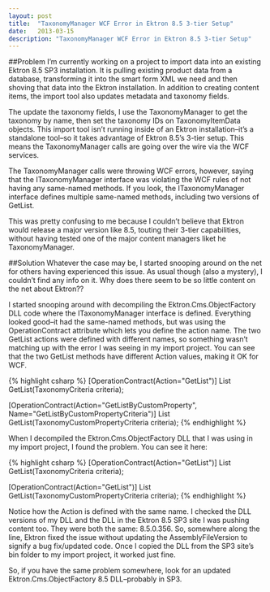 ```yaml
---
layout: post
title:  "TaxonomyManager WCF Error in Ektron 8.5 3-tier Setup"
date:   2013-03-15
description: "TaxonomyManager WCF Error in Ektron 8.5 3-tier Setup"
---
```

##Problem
I’m currently working on a project to import data into an existing Ektron 8.5 SP3 installation. It is pulling existing product data from a database, transforming it into the smart form XML we need and then shoving that data into the Ektron installation.  In addition to creating content items, the import tool also updates metadata and taxonomy fields.

The update the taxonomy fields, I use the TaxonomyManager to get the taxonomy by name, then set the taxonomy IDs on TaxonomyItemData objects.  This import tool isn’t running inside of an Ektron installation–it’s a standalone tool–so it takes advantage of Ektron 8.5’s 3-tier setup.  This means the TaxonomyManager calls are going over the wire via the WCF services.

The TaxonomyManager calls were throwing WCF errors, however, saying that the ITaxonomyManager interface was violating the WCF rules of not having any same-named methods.  If you look, the ITaxonomyManager interface defines multiple same-named methods, including two versions of GetList.

This was pretty confusing to me because I couldn’t believe that Ektron would release a major version like 8.5, touting their 3-tier capabilities, without having tested one of the major content managers liket he TaxonomyManager.

##Solution
Whatever the case may be, I started snooping around on the net for others having experienced this issue.  As usual though (also a mystery), I couldn’t find any info on it.  Why does there seem to be so little content on the net about Ektron??

I started snooping around with decompiling the Ektron.Cms.ObjectFactory DLL code where the ITaxonomyManager interface is defined.  Everything looked good–it had the same-named methods, but was using the OperationContract attribute which lets you define the action name.  The two GetList actions were defined with different names, so something wasn’t matching up with the error I was seeing in my import project.  You can see that the two GetList methods have different Action values, making it OK for WCF.

{% highlight csharp %}
[OperationContract(Action="GetList")]
List<TaxonomyData> GetList(TaxonomyCriteria criteria);

[OperationContract(Action="GetListByCustomProperty", Name="GetListByCustomPropertyCriteria")]
List<TaxonomyData> GetList(TaxonomyCustomPropertyCriteria criteria);
{% endhighlight %}

When I decompiled the Ektron.Cms.ObjectFactory DLL that I was using in my import project, I found the problem.  You can see it here:

{% highlight csharp %}
[OperationContract(Action="GetList")]
List<TaxonomyData> GetList(TaxonomyCriteria criteria);

[OperationContract(Action="GetList")]
List<TaxonomyData> GetList(TaxonomyCustomPropertyCriteria criteria);
{% endhighlight %}

Notice how the Action is defined with the same name.  I checked the DLL versions of my DLL and the DLL in the Ektron 8.5 SP3 site I was pushing content too.  They were both the same: 8.5.0.356.  So, somewhere along the line, Ektron fixed the issue without updating the AssemblyFileVersion to signify a bug fix/updated code.  Once I copied the DLL from the SP3 site’s bin folder to my import project, it worked just fine.

So, if you have the same problem somewhere, look for an updated Ektron.Cms.ObjectFactory 8.5 DLL–probably in SP3.
